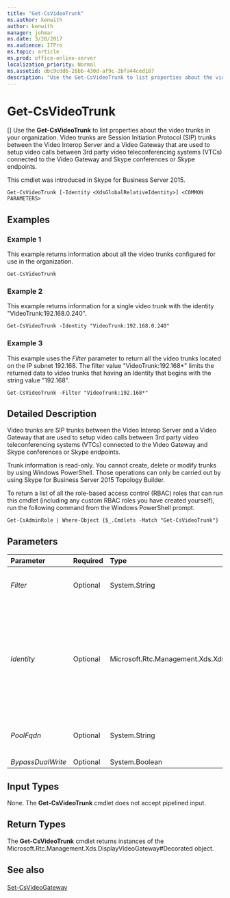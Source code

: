 ```yaml
---
title: "Get-CsVideoTrunk"
ms.author: kenwith
author: kenwith
manager: johmar
ms.date: 3/28/2017
ms.audience: ITPro
ms.topic: article
ms.prod: office-online-server
localization_priority: Normal
ms.assetid: dbc9cdd6-28bb-430d-af9c-2bfa44ced167
description: "Use the Get-CsVideoTrunk to list properties about the video trunks in your organization. Video trunks are Session Initiation Protocol (SIP) trunks between the Video Interop Server and a Video Gateway that are used to setup video calls between 3rd party video teleconferencing systems (VTCs) connected to the Video Gateway and Skype conferences or Skype endpoints."
---
```


# Get-CsVideoTrunk
[]
Use the **Get-CsVideoTrunk** to list properties about the video trunks in your organization. Video trunks are Session Initiation Protocol (SIP) trunks between the Video Interop Server and a Video Gateway that are used to setup video calls between 3rd party video teleconferencing systems (VTCs) connected to the Video Gateway and Skype conferences or Skype endpoints.
  
This cmdlet was introduced in Skype for Business Server 2015.
  
```
Get-CsVideoTrunk [-Identity <XdsGlobalRelativeIdentity>] <COMMON PARAMETERS>

```

## Examples
<a name="Examples"> </a>

### Example 1

This example returns information about all the video trunks configured for use in the organization.
  
```
Get-CsVideoTrunk
```

### Example 2

This example returns information for a single video trunk with the identity "VideoTrunk:192.168.0.240".
  
```
Get-CsVideoTrunk -Identity "VideoTrunk:192.168.0.240"
```

### Example 3

This example uses the  _Filter_ parameter to return all the video trunks located on the IP subnet 192.168. The filter value "VideoTrunk:192.168*" limits the returned data to video trunks that having an Identity that begins with the string value "192.168".
  
```
Get-CsVideoTrunk -Filter "VideoTrunk:192.168*"
```

## Detailed Description
<a name="DetailedDescription"> </a>

Video trunks are SIP trunks between the Video Interop Server and a Video Gateway that are used to setup video calls between 3rd party video teleconferencing systems (VTCs) connected to the Video Gateway and Skype conferences or Skype endpoints.
  
Trunk information is read-only. You cannot create, delete or modify trunks by using Windows PowerShell. Those operations can only be carried out by using Skype for Business Server 2015 Topology Builder.
  
To return a list of all the role-based access control (RBAC) roles that can run this cmdlet (including any custom RBAC roles you have created yourself), run the following command from the Windows PowerShell prompt.
  
```
Get-CsAdminRole | Where-Object {$_.Cmdlets -Match "Get-CsVideoTrunk"}
```

## Parameters
<a name="DetailedDescription"> </a>

|**Parameter**|**Required**|**Type**|**Description**|
|:-----|:-----|:-----|:-----|
| _Filter_ <br/> |Optional  <br/> |System.String  <br/> |Enables you to use wildcard characters in order to return a video trunk (or a collection of video trunks).  <br/> |
| _Identity_ <br/> |Optional  <br/> |Microsoft.Rtc.Management.Xds.XdsGlobalRelativeIdentity  <br/> |Unique identifier for the video trunk to be returned. For example:  <br/>  `-Identity "VideoTrunk:192.168.0.240"` <br/> You cannot use wildcards when specifying an Identity. Use the  _Filter_ parameter instead. <br/> If this parameter is not specified, then all the video trunks in the organization are returned.  <br/> |
| _PoolFqdn_ <br/> |Optional  <br/> |System.String  <br/> |Fully qualified domain name of the trunk as defined in the topology. For example:  <br/>  `-PoolFqdn "atl-trunk-001.litwareinc.com"` <br/> |
| _BypassDualWrite_ <br/> |Optional  <br/> |System.Boolean  <br/> |PARAMVALUE: $true | $false  <br/> |
   
## Input Types
<a name="InputTypes"> </a>

None. The **Get-CsVideoTrunk** cmdlet does not accept pipelined input.
  
## Return Types
<a name="ReturnTypes"> </a>

The **Get-CsVideoTrunk** cmdlet returns instances of the Microsoft.Rtc.Management.Xds.DisplayVideoGateway#Decorated object.
  
## See also
<a name="ReturnTypes"> </a>

#### 

[Set-CsVideoGateway](set-csvideogateway.md)

